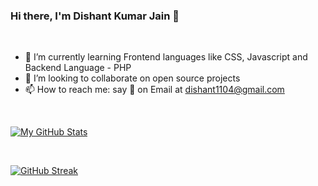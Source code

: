### Hi there, I'm Dishant Kumar Jain 👋


<br>


- 🌱 I’m currently learning Frontend languages like CSS, Javascript and Backend Language - PHP
- 👯 I’m looking to collaborate on open source projects
- 📫 How to reach me: say 👋 on Email at dishant1104@gmail.com

<br> 


[![My GitHub Stats](https://github-readme-stats.vercel.app/api/?username=dishant145&count_private=true&theme=tokyonight&showicons=true)]()

<br>

[![GitHub Streak](https://github-readme-streak-stats.herokuapp.com/?user=Dishant145&theme=dark)](https://git.io/streak-stats)


